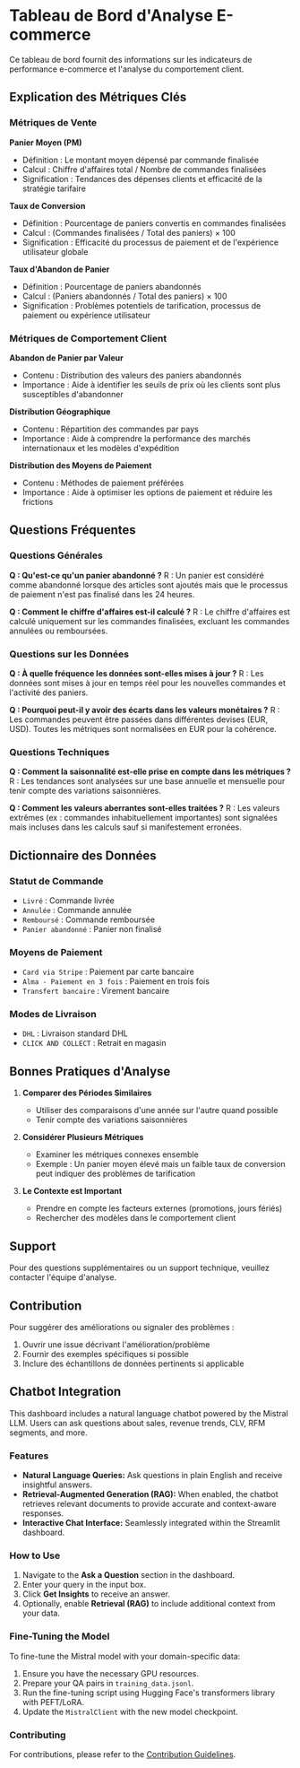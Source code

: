# Tableau de Bord d'Analyse E-commerce

Ce tableau de bord fournit des informations sur les indicateurs de performance e-commerce et l'analyse du comportement client.

## Explication des Métriques Clés

### Métriques de Vente

**Panier Moyen (PM)**
- Définition : Le montant moyen dépensé par commande finalisée
- Calcul : Chiffre d'affaires total / Nombre de commandes finalisées
- Signification : Tendances des dépenses clients et efficacité de la stratégie tarifaire

**Taux de Conversion**
- Définition : Pourcentage de paniers convertis en commandes finalisées
- Calcul : (Commandes finalisées / Total des paniers) × 100
- Signification : Efficacité du processus de paiement et de l'expérience utilisateur globale

**Taux d'Abandon de Panier**
- Définition : Pourcentage de paniers abandonnés
- Calcul : (Paniers abandonnés / Total des paniers) × 100
- Signification : Problèmes potentiels de tarification, processus de paiement ou expérience utilisateur

### Métriques de Comportement Client

**Abandon de Panier par Valeur**
- Contenu : Distribution des valeurs des paniers abandonnés
- Importance : Aide à identifier les seuils de prix où les clients sont plus susceptibles d'abandonner

**Distribution Géographique**
- Contenu : Répartition des commandes par pays
- Importance : Aide à comprendre la performance des marchés internationaux et les modèles d'expédition

**Distribution des Moyens de Paiement**
- Contenu : Méthodes de paiement préférées
- Importance : Aide à optimiser les options de paiement et réduire les frictions

## Questions Fréquentes

### Questions Générales

**Q : Qu'est-ce qu'un panier abandonné ?**
R : Un panier est considéré comme abandonné lorsque des articles sont ajoutés mais que le processus de paiement n'est pas finalisé dans les 24 heures.

**Q : Comment le chiffre d'affaires est-il calculé ?**
R : Le chiffre d'affaires est calculé uniquement sur les commandes finalisées, excluant les commandes annulées ou remboursées.

### Questions sur les Données

**Q : À quelle fréquence les données sont-elles mises à jour ?**
R : Les données sont mises à jour en temps réel pour les nouvelles commandes et l'activité des paniers.

**Q : Pourquoi peut-il y avoir des écarts dans les valeurs monétaires ?**
R : Les commandes peuvent être passées dans différentes devises (EUR, USD). Toutes les métriques sont normalisées en EUR pour la cohérence.

### Questions Techniques

**Q : Comment la saisonnalité est-elle prise en compte dans les métriques ?**
R : Les tendances sont analysées sur une base annuelle et mensuelle pour tenir compte des variations saisonnières.

**Q : Comment les valeurs aberrantes sont-elles traitées ?**
R : Les valeurs extrêmes (ex : commandes inhabituellement importantes) sont signalées mais incluses dans les calculs sauf si manifestement erronées.

## Dictionnaire des Données

### Statut de Commande
- `Livré` : Commande livrée
- `Annulée` : Commande annulée
- `Remboursé` : Commande remboursée
- `Panier abandonné` : Panier non finalisé

### Moyens de Paiement
- `Card via Stripe` : Paiement par carte bancaire
- `Alma - Paiement en 3 fois` : Paiement en trois fois
- `Transfert bancaire` : Virement bancaire

### Modes de Livraison
- `DHL` : Livraison standard DHL
- `CLICK AND COLLECT` : Retrait en magasin

## Bonnes Pratiques d'Analyse

1. **Comparer des Périodes Similaires**
   - Utiliser des comparaisons d'une année sur l'autre quand possible
   - Tenir compte des variations saisonnières

2. **Considérer Plusieurs Métriques**
   - Examiner les métriques connexes ensemble
   - Exemple : Un panier moyen élevé mais un faible taux de conversion peut indiquer des problèmes de tarification

3. **Le Contexte est Important**
   - Prendre en compte les facteurs externes (promotions, jours fériés)
   - Rechercher des modèles dans le comportement client

## Support

Pour des questions supplémentaires ou un support technique, veuillez contacter l'équipe d'analyse.

## Contribution

Pour suggérer des améliorations ou signaler des problèmes :
1. Ouvrir une issue décrivant l'amélioration/problème
2. Fournir des exemples spécifiques si possible
3. Inclure des échantillons de données pertinents si applicable

## Chatbot Integration

This dashboard includes a natural language chatbot powered by the Mistral LLM. Users can ask questions about sales, revenue trends, CLV, RFM segments, and more.

### Features

- **Natural Language Queries:** Ask questions in plain English and receive insightful answers.
- **Retrieval-Augmented Generation (RAG):** When enabled, the chatbot retrieves relevant documents to provide accurate and context-aware responses.
- **Interactive Chat Interface:** Seamlessly integrated within the Streamlit dashboard.

### How to Use

1. Navigate to the **Ask a Question** section in the dashboard.
2. Enter your query in the input box.
3. Click **Get Insights** to receive an answer.
4. Optionally, enable **Retrieval (RAG)** to include additional context from your data.

### Fine-Tuning the Model

To fine-tune the Mistral model with your domain-specific data:

1. Ensure you have the necessary GPU resources.
2. Prepare your QA pairs in `training_data.jsonl`.
3. Run the fine-tuning script using Hugging Face's transformers library with PEFT/LoRA.
4. Update the `MistralClient` with the new model checkpoint.

### Contributing

For contributions, please refer to the [Contribution Guidelines](CONTRIBUTING.md).
